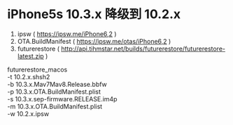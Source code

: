 # iPhone5s 10.3.x 降级到 10.2.x

1. ipsw ( https://ipsw.me/iPhone6,2 )
2. OTA.BuildManifest ( https://ipsw.me/otas/iPhone6,2 )
3. futurerestore ( http://api.tihmstar.net/builds/futurerestore/futurerestore-latest.zip )

futurerestore_macos  
-t 10.2.x.shsh2  
-b 10.3.x.Mav7Mav8.Release.bbfw  
-p 10.3.x.OTA.BuildManifest.plist  
-s 10.3.x.sep-firmware.RELEASE.im4p  
-m 10.3.x.OTA.BuildManifest.plist  
-w 10.2.x.ipsw  
